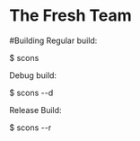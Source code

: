 The Fresh Team
==================

#Building
Regular build:

  $ scons
  
Debug build:

  $ scons --d
  
Release Build:

  $ scons --r
